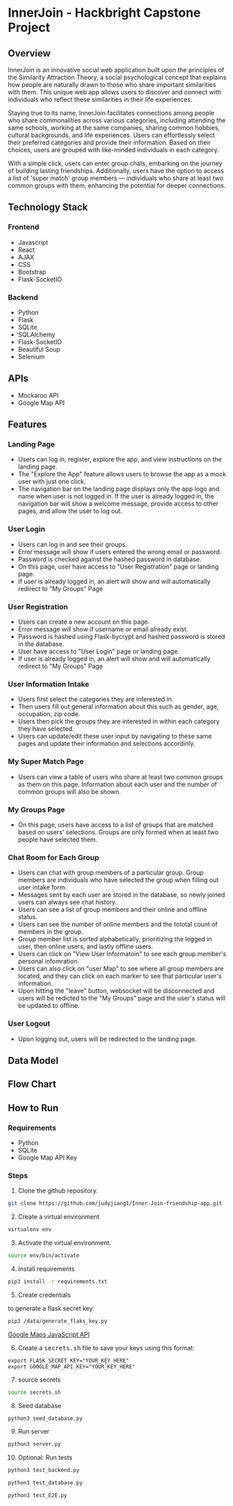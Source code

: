 # InnerJoin - Hackbright Capstone Project

## Overview

InnerJoin is an innovative social web application built upon the principles of the Similarity Attraction Theory, a social psychological concept that explains how people are naturally drawn to those who share important similarities with them. This unique web app allows users to discover and connect with individuals who reflect these similarities in their life experiences.

Staying true to its name, InnerJoin facilitates connections among people who share commonalities across various categories, including attending the same schools, working at the same companies, sharing common hobbies, cultural backgrounds, and life experiences. Users can effortlessly select their preferred categories and provide their information. Based on their choices, users are grouped with like-minded individuals in each category.

With a simple click, users can enter group chats, embarking on the journey of building lasting friendships. Additionally, users have the option to access a list of 'super match' group members — individuals who share at least two common groups with them, enhancing the potential for deeper connections.

## Technology Stack

### Frontend

- Javascript
- React
- AJAX
- CSS
- Bootstrap
- Flask-SocketIO

### Backend

- Python
- Flask
- SQLite
- SQLAlchemy
- Flask-SocketIO
- Beautiful Soup
- Selenium

## APIs

- Mockaroo API
- Google Map API

## Features

### Landing Page

- Users can log in, register, explore the app, and view instructions on the landing page.
- The "Explore the App" feature allows users to browse the app as a mock user with just one click.
- The navigation bar on the landing page displays only the app logo and name when user is not logged in. If the user is already logged in, the navigation bar will show a welcome message, provide access to other pages, and allow the user to log out.

### User Login

- Users can log in and see their groups.
- Error message will show if users entered the wrong email or password.
- Password is checked against the hashed password in database.
- On this page, user have access to "User Registration" page or landing page.
- If user is already logged in, an alert will show and will automatically redirect to "My Groups" Page

### User Registration

- Users can create a new account on this page.
- Error message will show if username or email already exist.
- Password is hashed using Flask-bycrypt and hashed password is stored in the database.
- User have access to "User Login" page or landing page.
- If user is already logged in, an alert will show and will automatically redirect to "My Groups" Page

### User Information Intake

- Users first select the categories they are interested in.
- Then users fill out general information about this such as gender, age, occupation, zip code.
- Users then pick the groups they are interested in within each category they have selected.
- Users can update/edit these user input by navigating to these same pages and update their information and selections accordinly.

### My Super Match Page

- Users can view a table of users who share at least two common groups as them on this page. Information about each user and the number of common groups will also be shown.

### My Groups Page

- On this page, users have access to a list of groups that are matched based on users' selections. Groups are only formed when at least two people have selected them.

### Chat Room for Each Group

- Users can chat with group members of a particular group. Group members are individuals who have selected the group when filling out user intake form.
- Messages sent by each user are stored in the database, so newly joined users can always see chat history.
- Users can see a list of group members and their online and offline status.
- Users can see the number of online members and the tototal count of members in the group.
- Group member list is sorted alphabetically, prioritizing the logged in user, then online users, and lastly offline users.
- Users can click on "View User Informatoin" to see each group member's personal infomration.
- Users can also click on "user Map" to see where all group members are located, and they can click on each marker to see that particular user's information.
- Upon hitting the "leave" button, websocket will be disconnected and users will be redicted to the "My Groups" page and the user's status will be updated to offline.

### User Logout

- Upon logging out, users will be redirected to the landing page.

## Data Model

## Flow Chart

## How to Run

### Requirements

- Python
- SQLite
- Google Map API Key

### Steps

1. Clone the github repository.

```zsh
git clone https://github.com/judyjiang1/Inner-Join-friendship-app.git
```

2. Create a virtual environment

```zsh
virtualenv env
```

3. Activate the virtual environment.

```zsh
source env/bin/activate
```

4. Install requirements

```zsh
pip3 install -r requirements.txt
```

5. Create credentials

to generate a flask secret key:

```zsh
pip3 /data/generate_flaks_key.py
```

[Google Maps JavaScript API](https://developers.google.com/maps/documentation/javascript)

6. Create a <kbd>secrets.sh</kbd> file to save your keys using this format:

```
export FLASK_SECRET_KEY="YOUR_KEY_HERE"
export GOOGLE_MAP_API_KEY="YOUR_KEY_HERE"
```

7. source secrets

```zsh
source secrets.sh
```

8. Seed database

```zsh
python3 seed_database.py
```

9. Run server

```zsh
python3 server.py
```

10. Optional: Run tests

```zsh
python3 test_backend.py
```

```zsh
python3 test_database.py
```

```zsh
python3 test_E2E.py
```
